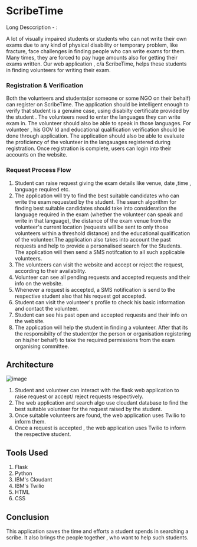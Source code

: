 # ScribeTime
Long Desccription - :

A lot of visually impaired students or students who can not write their own exams due to any kind of physical disability or temporary problem, like fracture, face challenges in finding people who can write exams for them. Many times, they are forced to pay huge amounts also for getting their exams written. Our web application , c/a ScribeTime, helps these students in finding volunteers for writing their exam. 

### Registration & Verification

Both the volunteers and students(or someone or some NGO on their behalf) can register on ScribeTime. The application should be intelligent enough to verify that student is a genuine case, using disabilty certificate provided by the student . The volunteers need to enter the languages they can write exam in. The volunteer should also be able to speak in those languages. For volunteer , his GOV Id and educational qualification verification should be done through application. The application should also be able to evaluate the proficiency of the volunteer in the langauages registered  during registration. Once registration is complete, users can login into their accounts on the website.

### Request Process Flow

1. Student can raise request giving the exam details like venue, date ,time , language required etc. 
2. The application will try to find the best suitable candidates who can write the exam requested by the student. The search algorithm for finding best suitable candidates should take into consideration the language required in the exam (whether the volunteer can speak and write in that language), the distance of the exam venue from the volunteer's current location (requests will be sent to only those volunteers within a threshold distance) and the educational qualification of the volunteer.The application also takes into account the past requests and help to provide a personalised search for the Students. The application will then send a SMS notifcation to all such applicable volunteers. 
3. The volunteers can visit the website and accept or reject the request, according to their availability. 
4. Volunteer can  see all  pending requests and accepted requests and their info on the website. 
5. Whenever a request is accepted, a SMS notification is send to the respective student also that his request got accepted. 
6. Student can visit the volunteer's profile to check his basic information and contact the volunteer.
7. Student can see his past open and accepted requests and their info on the website. 
8. The application will help the student in finding a volunteer. After that its the responsibilty of the student(or the person or organisation registering on his/her behalf) to take the required permissions from the exam organising committee.


## Architecture

![image](https://user-images.githubusercontent.com/86035844/122547027-3a0e3180-d04d-11eb-9686-2da049df6dcc.png)

1. Student and volunteer can interact with the flask web application to raise request or accept/ reject requests respectively.
2. The web application and search algo use cloudant database to find the best suitable volunteer for the request raised by the student.
3. Once suitable volunteers are found, the web application uses Twilio to inform them.
4. Once a request is accepted , the web application uses Twilio to inform the respective student.

## Tools Used
1. Flask
2. Python
3. IBM's Cloudant
4. IBM's Twilio
5. HTML
6. CSS

## Conclusion
This application saves the time and efforts a student spends in searching a scribe. It also brings the people together , who want to help such students. 



